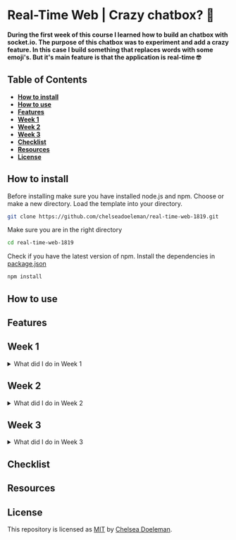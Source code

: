 # Real-Time Web | Crazy chatbox? 🤷‍

**During the first week of this course I learned how to build an chatbox with socket.io. The purpose of this chatbox was to experiment and add a crazy feature. In this case I build something that replaces words with some emoji's. But it's main feature is that the application is real-time 🤓**

## Table of Contents
* **[How to install](#how-to-install)**
* **[How to use](#how-to-use)**
* **[Features](#features)**
* **[Week 1](#week-1)**
* **[Week 2](#week-2)**
* **[Week 3](#week-3)**
* **[Checklist](#checklist)**
* **[Resources](#resources)**
* **[License](#license)**

## How to install

Before installing make sure you have installed node.js and npm.
Choose or make a new directory.
Load the template into your directory.

```bash
git clone https://github.com/chelseadoeleman/real-time-web-1819.git
```

Make sure you are in the right directory 
```bash
cd real-time-web-1819
```

Check if you have the latest version of npm.
Install the dependencies in [package.json](./package.json)
```bash
npm install
```

## How to use

## Features

## Week 1
<details>
  <summary>What did I do in Week 1</summary>
  See read main readme.
</details>

## Week 2
<details>
  <summary>What did I do in Week 2</summary>
  Not there yet, coming soon...
</details>

## Week 3
<details>
  <summary>What did I do in Week 3</summary>
  Not there yet, coming soon...
</details>


## Checklist

## Resources

## License
This repository is licensed as [MIT](LICENSE) by [Chelsea Doeleman](https://github.com/chelseadoeleman).

[socket.io]:https://socket.io/
[socket.io chat]:https://socket.io/demos/chat/
[npm]:https://docs.npmjs.com/cli/run-script
[markdown]:https://guides.github.com/features/mastering-markdown/
[heroku]:https://www.heroku.com/